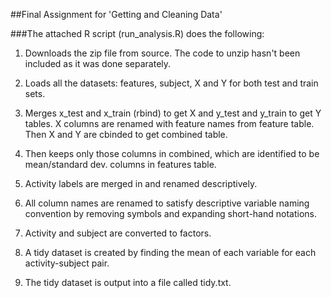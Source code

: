 ##Final Assignment for 'Getting and Cleaning Data'


###The attached R script (run_analysis.R) does the following:

1. Downloads the zip file from source. The code to unzip hasn't been included as it was done separately.

2. Loads all the datasets: features, subject, X and Y for both test and train sets.

3. Merges x_test and x_train (rbind) to get X and y_test and y_train to get Y tables. X columns are renamed with feature names from feature table. Then X and Y are cbinded to get combined table.

4. Then keeps only those columns in combined, which are identified to be mean/standard dev. columns in features table.

5. Activity labels are merged in and renamed descriptively.

6. All column names are renamed to satisfy descriptive variable naming convention by removing symbols and expanding short-hand notations.

7. Activity and subject are converted to factors.


8. A tidy dataset is created by finding the mean of each variable for each activity-subject pair.

9. The tidy dataset is output into a file called tidy.txt.
